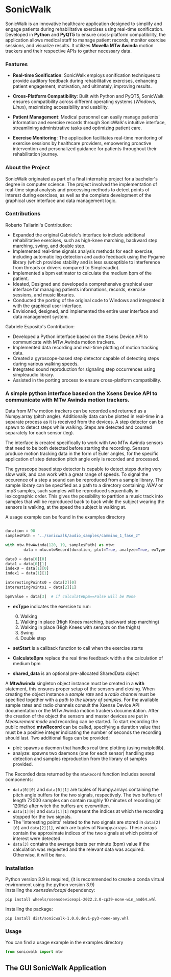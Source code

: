 # SonicWalk

SonicWalk is an innovative healthcare application designed to simplify and engage patients during rehabilitative exercises using real-time sonification. Developed in **Python** and **PyQT5** to ensure cross-platform compatibility, the application allows medical staff to manage patient records, monitor exercise sessions, and visualize results. It utilizes **Movella MTw Awinda** motion trackers and their respective APIs to gather necessary data.

### Features
- **Real-time Sonification**: SonicWalk employs sonification techniques to provide auditory feedback during rehabilitative exercises, enhancing patient engagement, motivation, and ultimately, improving results.

- **Cross-Platform Compatibility**: Built with Python and PyQT5, SonicWalk ensures compatibility across different operating systems (*Windows*, *Linux*), maximizing accessibility and usability.

- **Patient Management**: Medical personnel can easily manage patients' information and exercise records through SonicWalk's intuitive interface, streamlining administrative tasks and optimizing patient care.

- **Exercise Monitoring**: The application facilitates real-time monitoring of exercise sessions by healthcare providers, empowering proactive intervention and personalized guidance for patients throughout their rehabilitation journey.

<!-- - **Data Visualization**: SonicWalk visualizes exercise data, enabling medical staff to analyze trends, identify areas for improvement, and personalize treatment plans. -->

### About the Project
SonicWalk originated as part of a final internship project for a bachelor's degree in computer science. The project involved the implementation of real-time signal analysis and processing methods to detect points of interest during exercises, as well as the complete development of the graphical user interface and data management logic.

### Contributions
Roberto Tallarini's Contribution:
- Expanded the original Gabriele's interface to include additional rehabilitative exercises, such as high-knee marching, backward step marching, swing, and double step.
- Implemented real-time signals analysis methods for each exercise, including automatic leg detection and audio feedback using the Pygame library (which provides stability and is less susceptible to interference from threads or drivers compared to Simpleaudio).
- Implemented a bpm estimator to calculate the medium bpm of the patient.
- Ideated, Designed and developed a comprehensive graphical user interface for managing patients informations, records, exercise sessions, and music libraries.
- Conducted the porting of the original code to Windows and integrated it with the graphical user interface.
- Envisioned, designed, and implemented the entire user interface and data management system.

Gabriele Esposito's Contribution:
- Developed a Python interface based on the Xsens Device API to communicate with MTw Awinda motion trackers.
- Implemented data recording and real-time plotting of motion tracking data.
- Created a gyroscope-based step detector capable of detecting steps during various walking speeds.
- Integrated sound reproduction for signaling step occurrences using simpleaudio library.
- Assisted in the porting process to ensure cross-platform compatibility.


### A simple python interface based on the Xsens Device API to communicate with MTw Awinda motion trackers. 

Data from MTw motion trackers can be recorded and returned as a Numpy.array (pitch angle).
Additionally data can be plotted in real-time in a separate process as it is received from the devices.
A step detector can be spawn to detect steps while walking. Steps are detected and counted separately for each sensor (leg).

The interface is created specifically to work with two MTw Awinda sensors that need to be both detected before starting the recording. 
Sensors produce motion tracking data in the form of Euler angles, for the specific application of step detection pitch angle only is recorded and processed.

The gyroscope based step detector is capable to detect steps during very slow walk, and can work with a great range of speeds.
To signal the occurence of a step a sound can be reproduced from a sample library. The sample library can be specified as a path to a directory containing .WAV or .mp3 samples, such samples will be reproduced sequentially in lexicographic order. 
This gives the possibility to partition a music track into samples that will be reproduced back to back while the subject wearing the sensors is walking, at the speed the subject is walking at.

A usage example can be found in the examples directory

```python

duration = 90
samplesPath = "../sonicwalk/audio_samples/cammino_1_fase_2"

with mtw.MtwAwinda(120, 19, samplesPath) as mtw:
        data = mtw.mtwRecord(duration, plot=True, analyze=True, exType = 0, setStart=None, CalculateBpm=False, shared_data=None)

data0 = data[0][0]
data1 = data[0][1]
index0 = data[1][0]
index1 = data[1][1]

interestingPoints0 = data[2][0]
interestingPoints1 = data[2][1]

bpmValue = data[3]  # if calculateBpm==False will be None

```
- **exType** indicates the exercise to run:

    0. Walking
    1.  Walking in place (High Knees marching, backward step marching)
    2. Walking in place (High Knees with sensors on the thighs)
    3. Swing
    4. Double step

- **setStart** is a callback function to call when the exercise starts
- **CalculateBpm** replace the real time feedback width a the calculation of medium bpm
- **shared_data** is an optional pre-allocated SharedData object


A **MtwAwinda** singleton object instance must be created in a **with** statement,
this ensures proper setup of the sensors and closing. 
When creating the object instance a *sample rate* and a *radio channel* must be specified together with a *path to the library of samples*. 
For the available sample rates and radio channels consult the Xsense Device API documentation or the MTw Awinda motion trackers documentation.
After the creation of the object the sensors and master devices are put in *Measurement mode* and recording can be started.
To start recording the public method **mtwRecord** can be called, specifying a duration value that must be a positive integer indicating the number of seconds the recording should last.
Two additional flags can be provided:
- plot: spawns a daemon that handles real time plotting (using matplotlib).
- analyze: spawns two daemons (one for each sensor) handling step detection and samples reproduction from the library of samples provided.

The Recorded data returned by the `mtwRecord` function includes several components:

- `data[0][0]` and `data[0][1]` are tuples of Numpy.arrays containing the pitch angle buffers for the two signals, respectively. The two buffers of length 72000 samples can contain roughly 10 minutes of recording (at 120Hz) after witch the buffers are overwritten.
- `data[1][0]` and `data[1][1]` represent the indices at which the recording stopped for the two signals.
- The 'interesting points' related to the two signals are stored in `data[2][0]` and `data[2][1]`, which are tuples of Numpy.arrays. These arrays contain the approximate indices of the two signals at which points of interest were detected.
- `data[3]` contains the average beats per minute (bpm) value if the calculation was requested and the relevant data was acquired. Otherwise, it will be `None`.


### Installation
Python version 3.9 is required, (it is recommended to create a conda virtual environment using the python version 3.9)\
Installing the *xsensdeviceapi* dependency:

```
pip install wheels/xsensdeviceapi-2022.2.0-cp39-none-win_amd64.whl
```
Installing the package:
```
pip install dist/sonicwalk-1.0.0.dev1-py3-none-any.whl
```

### Usage
You can find a usage example in the examples directory
```python
from sonicwalk import mtw

```

## The GUI SonicWalk Application